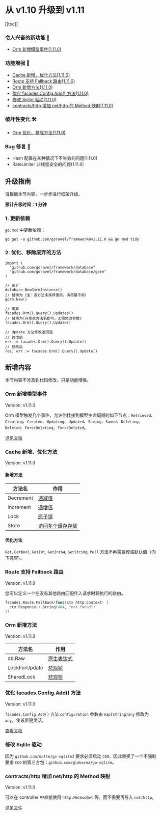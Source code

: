# 从 v1.10 升级到 v1.11

[[toc]]

### 令人兴奋的新功能 🎉

- [Orm 新增模型事件(1.11.0)](#orm-新增模型事件)

### 功能增强 🚀

- [Cache 新增、优化方法(1.11.0)](#cache-新增、优化方法)
- [Route 支持 Fallback 路由(1.11.0)](#route-支持-fallback-路由)
- [Orm 新增方法(1.11.0)](#orm-新增方法)
- [优化 facades.Config.Add() 方法(1.11.0)](#优化-facades-config-add()-方法)
- [修改 Sqlite 驱动(1.11.0)](#修改-sqlite-驱动)
- [contracts/http 增加 net/http 的 Method 映射(1.11.0)](#contracts-http-增加-net-http-的-method-映射)

### 破坏性变化 🛠

- [Orm 优化、移除方法(1.11.0)](#2--优化-移除废弃的方法)

### Bug 修复 🐛

- Hash 配置在某种情况下不生效的问题(1.11.0)
- RateLimiter 非线程安全的问题(1.11.0)

## 升级指南

请根据本节内容，一步步进行框架升级。

**预计升级时间：1 分钟**

### 1. 更新依赖

`go.mod` 中更新依赖：

```
go get -u github.com/goravel/framework@v1.11.0 && go mod tidy
```

### 2. 优化、移除废弃的方法

```
import (
  "github.com/goravel/framework/database"
  "github.com/goravel/framework/database/gorm"
)

// 废弃
database.NewGormInstance()
// 替换为（注：该方法未推荐使用，请尽量不用）
gorm.New()

// 废弃
facades.Orm().Query().Updates()
// 替换为(只修改方法名即可，无需修改参数)
facades.Orm().Query().Update()

// Update 方法修改返回值
// 修改前
err := facades.Orm().Query().Update()
// 修改后
res, err := facades.Orm().Query().Update()
```

## 新增内容

本节内容不涉及到代码修改，只是功能增强。

### Orm 新增模型事件

Version: v1.11.0

Orm 模型触发几个事件，允许你挂接到模型生命周期的如下节点：`Retrieved`、`Creating`、`Created`、`Updating`、`Updated`、`Saving`、`Saved`、`Deleting`、`Deleted`、`ForceDeleting`、`ForceDeleted`。

[详见文档](../orm/getting-started.md#events)

### Cache 新增、优化方法

Version: v1.11.0

#### 新增方法

| 方法名        | 作用           |
| -----------  | -------------- |
| Decrement    | [递减值](../digging-deeper/cache.md#递增--递减值)     |
| Increment    | [递增值](../digging-deeper/cache.md#递增--递减值)     |
| Lock         | [原子锁](../digging-deeper/cache.md#原子锁)     |
| Store        | [访问多个缓存存储](../digging-deeper/cache.md#可用的缓存驱动)     |

#### 优化方法

`Get`, `GetBool`, `GetInt`, `GetInt64`, `GetString`, `Pull` 方法不再需要传递默认值（向下兼容）。

### Route 支持 Fallback 路由

Version: v1.11.0

您可以定义一个在没有其他路由匹配传入请求时将执行的路由。

```go
facades.Route.Fallback(func(ctx http.Context) {
  ctx.Response().String(404, "not found")
})
```

### Orm 新增方法

Version: v1.11.0

| 方法名        | 作用           |
| -----------  | -------------- |
| db.Raw    | [原生表达式](../orm/getting-started.md#原生表达式)     |
| LockForUpdate    | [悲观锁](../orm/getting-started.md#悲观锁)     |
| SharedLock    | [悲观锁](../orm/getting-started.md#悲观锁)     |

### 优化 facades.Config.Add() 方法

Version: v1.11.0

`facades.Config.Add()` 方法 `configuration` 参数由 `map[string]any` 修改为 `any`，使设置更灵活。

[查看文档](../getting-started/configuration.md#设置配置值)

### 修改 Sqlite 驱动

因为 `github.com/mattn/go-sqlite3` 要求必须启动 `CGO`，因此替换了一个不强制要求 `CGO` 的第三方包：`github.com/glebarez/go-sqlite`。

### contracts/http 增加 net/http 的 Method 映射

Version: v1.11.0

可以在 controller 中直接使用 `http.MethodGet` 等，而不需要再导入 `net/http`。

[详见文件](https://github.com/goravel/framework/blob/v1.11.0/contracts/http/method.go)

<CommentService/>
